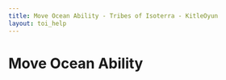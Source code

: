 ```yaml
---
title: Move Ocean Ability - Tribes of Isoterra - KitleOyun
layout: toi_help
---
```


<h1 class="h1">Move Ocean Ability</h1>
